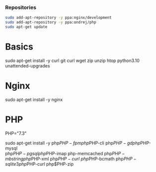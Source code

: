 ### Repositories
```bash
sudo add-apt-repository -y ppa:nginx/development
sudo add-apt-repository -y ppa:ondrej/php
sudo apt-get update
```


# Basics
sudo apt-get install -y curl git curl wget zip unzip htop python3.10 unattended-upgrades

# Nginx
sudo apt-get install -y nginx

# PHP

PHP="7.3"

sudo apt-get install -y php$PHP-fpm php$PHP-cli php$PHP-gd php$PHP-mysql \
       php$PHP-pgsql php$PHP-imap php-memcached php$PHP-mbstring php$PHP-xml php$PHP-curl \
       php$PHP-bcmath php$PHP-sqlite3 php$PHP-curl php$PHP-zip
